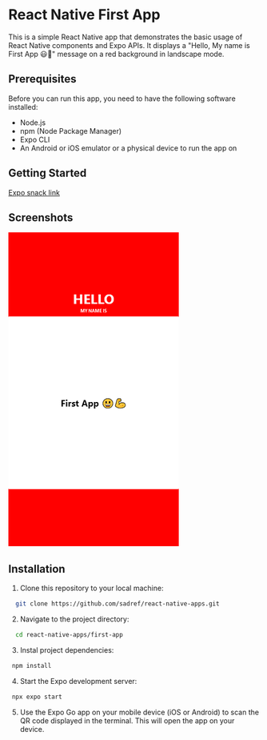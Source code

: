 # React Native First App

This is a simple React Native app that demonstrates the basic usage of React Native components and Expo APIs. It displays a "Hello, My name is First App 😃💪" message on a red background in landscape mode.

## Prerequisites

Before you can run this app, you need to have the following software installed:

- Node.js
- npm (Node Package Manager)
- Expo CLI
- An Android or iOS emulator or a physical device to run the app on

## Getting Started

[Expo snack link](https://snack.expo.dev/@sadref/github.com-sadref-react-native-apps:first-app?platform=web)

## Screenshots

![Screenshot 1](screenshots/screenshot1.png)

## Installation

1. Clone this repository to your local machine:

```bash
  git clone https://github.com/sadref/react-native-apps.git
```
2. Navigate to the project directory:

```bash
  cd react-native-apps/first-app
```
3. Instal project dependencies:

```bash
 npm install
```

4. Start the Expo development server:

```bash
 npx expo start
```
5. Use the Expo Go app on your mobile device (iOS or Android) to scan the QR code displayed in the terminal. This will open the app on your device.